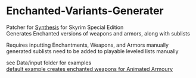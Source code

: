 # Enchanted-Variants-Generater

Patcher for  [Synthesis](https://github.com/Mutagen-Modding/Synthesis) for Skyrim Special Edition\
Generates Enchanted versions of weapons and armors, along with sublists

Requires inputting Enchantments, Weapons, and Armors manually
generated sublists need to be added to playable leveled lists manually

see Data/input folder for examples\
[default example creates enchanted weapons for Animated Armoury](https://www.nexusmods.com/skyrimspecialedition/mods/47213)
